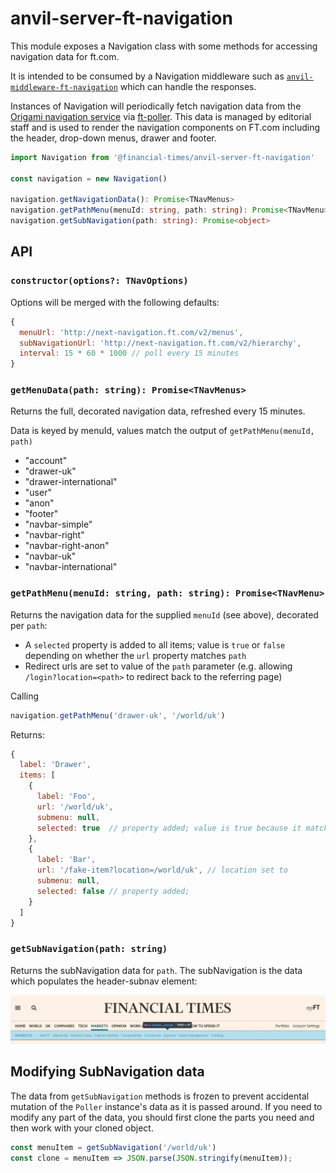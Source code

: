 # anvil-server-ft-navigation

This module exposes a Navigation class with some methods for accessing navigation data for ft.com.

It is intended to be consumed by a Navigation middleware such as [`anvil-middleware-ft-navigation`](https://github.com/Financial-Times/anvil/tree/master/packages/anvil-middleware-ft-navigation) which can handle the responses.

Instances of Navigation will periodically fetch navigation data from the [Origami navigation service](https://registry.origami.ft.com/components/origami-navigation-service@71.0.0) via [ft-poller](https://github.com/Financial-Times/ft-poller). This data is managed by editorial staff and is used to render the navigation components on FT.com including the header, drop-down menus, drawer and footer.

```ts
import Navigation from '@financial-times/anvil-server-ft-navigation'

const navigation = new Navigation()

navigation.getNavigationData(): Promise<TNavMenus>
navigation.getPathMenu(menuId: string, path: string): Promise<TNavMenu>
navigation.getSubNavigation(path: string): Promise<object>
```

## API

### `constructor(options?: TNavOptions)`

Options will be merged with the following defaults:

```js
{
  menuUrl: 'http://next-navigation.ft.com/v2/menus',
  subNavigationUrl: 'http://next-navigation.ft.com/v2/hierarchy',
  interval: 15 * 60 * 1000 // poll every 15 minutes
}
```

### `getMenuData(path: string): Promise<TNavMenus>`

Returns the full, decorated navigation data, refreshed every 15 minutes.

Data is keyed by menuId, values match the output of `getPathMenu(menuId, path)`

- "account"
- "drawer-uk"
- "drawer-international"
- "user"
- "anon"
- "footer"
- "navbar-simple"
- "navbar-right"
- "navbar-right-anon"
- "navbar-uk"
- "navbar-international"

### `getPathMenu(menuId: string, path: string): Promise<TNavMenu>`

Returns the navigation data for the supplied `menuId` (see above), decorated per `path`:
- A `selected` property is added to all items; value is `true` or `false` depending on whether the `url` property matches `path`
- Redirect urls are set to value of the `path` parameter (e.g. allowing `/login?location=<path>` to redirect back to the referring page)

Calling
```js
navigation.getPathMenu('drawer-uk', '/world/uk')
```

Returns:
```js
{
  label: 'Drawer',
  items: [
    {
      label: 'Foo',
      url: '/world/uk',
      submenu: null,
      selected: true  // property added; value is true because it matches `path`
    },
    {
      label: 'Bar',
      url: '/fake-item?location=/world/uk', // location set to
      submenu: null,
      selected: false // property added;
    }
  ]
}
```

### `getSubNavigation(path: string)`

Returns the subNavigation data for `path`. The subNavigation is the data which populates the header-subnav element:

![alt text](./screenshots/screenshot-markets-nav-item.png)


## Modifying SubNavigation data

The data from `getSubNavigation`  methods is frozen to prevent accidental mutation of the `Poller` instance's data as it is passed around. If you need to modify any part of the data, you should first clone the parts you need and then work with your cloned object.

```js
const menuItem = getSubNavigation('/world/uk')
const clone = menuItem => JSON.parse(JSON.stringify(menuItem));
```
